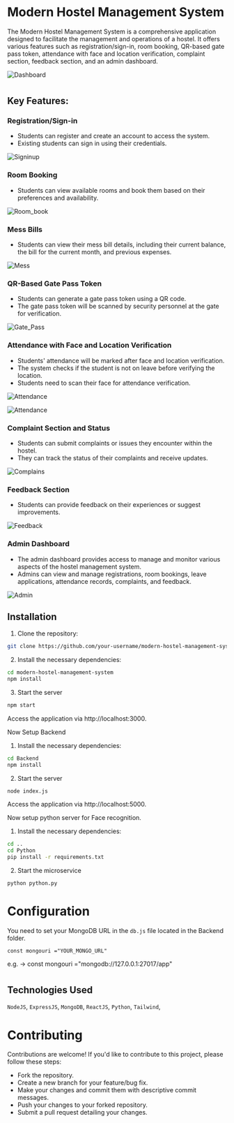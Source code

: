 # Modern Hostel Management System

The Modern Hostel Management System is a comprehensive application designed to facilitate the management and operations of a hostel. It offers various features such as registration/sign-in, room booking, QR-based gate pass token, attendance with face and location verification, complaint section, feedback section, and an admin dashboard.

![Dashboard](./src/GithubImages/git1.png)

#

## Key Features:

### Registration/Sign-in
- Students can register and create an account to access the system.
- Existing students can sign in using their credentials.

![Signinup](./src/GithubImages/git2.png)

### Room Booking
- Students can view available rooms and book them based on their preferences and availability.

![Room_book](./src/GithubImages/git3.png)

### Mess Bills
- Students can view their mess bill details, including their current balance, the bill for the current month, and previous expenses.

![Mess](./src/GithubImages/mess1.png)

### QR-Based Gate Pass Token
- Students can generate a gate pass token using a QR code.
- The gate pass token will be scanned by security personnel at the gate for verification.

![Gate_Pass](./src/GithubImages/git4.png)


### Attendance with Face and Location Verification
- Students' attendance will be marked after face and location verification.
- The system checks if the student is not on leave before verifying the location.
- Students need to scan their face for attendance verification.

![Attendance](./src/GithubImages/git5.png)

![Attendance](./src/GithubImages/att.png)

### Complaint Section and Status
- Students can submit complaints or issues they encounter within the hostel.
- They can track the status of their complaints and receive updates.

![Complains](./src/GithubImages/git6.png)

### Feedback Section
- Students can provide feedback on their experiences or suggest improvements.

![Feedback](./src/GithubImages/git7.png)

### Admin Dashboard
- The admin dashboard provides access to manage and monitor various aspects of the hostel management system.
- Admins can view and manage registrations, room bookings, leave applications, attendance records, complaints, and feedback.

![Admin](./src/GithubImages/git8.png)

## Installation

1. Clone the repository:

```bash
git clone https://github.com/your-username/modern-hostel-management-system.git
```
2. Install the necessary dependencies:
```bash
cd modern-hostel-management-system
npm install
```
3. Start the server
```bash
npm start
```
Access the application via http://localhost:3000.

Now Setup Backend

1. Install the necessary dependencies:
```bash
cd Backend
npm install
```
2. Start the server
```bash
node index.js
```
Access the application via http://localhost:5000.

Now setup python server for Face recognition.

1. Install the necessary dependencies:
```bash
cd ..
cd Python
pip install -r requirements.txt
```
2. Start the microservice
```bash
python python.py
```

# Configuration
You need to set your MongoDB URL in the `db.js` file located in the Backend folder.

```
const mongouri ="YOUR_MONGO_URL"
```
e.g. -> const mongouri ="mongodb://127.0.0.1:27017/app"
#

## Technologies Used
`NodeJS`,
`ExpressJS`,
`MongoDB`,
`ReactJS`,
`Python`,
`Tailwind`,

# Contributing
Contributions are welcome! If you'd like to contribute to this project, please follow these steps:

- Fork the repository.
- Create a new branch for your feature/bug fix.
- Make your changes and commit them with descriptive commit messages.
- Push your changes to your forked repository.
- Submit a pull request detailing your changes.